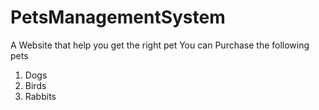 # PetsManagementSystem
A Website that help you get the right pet
You can Purchase the following pets
1. Dogs
2. Birds
3. Rabbits
